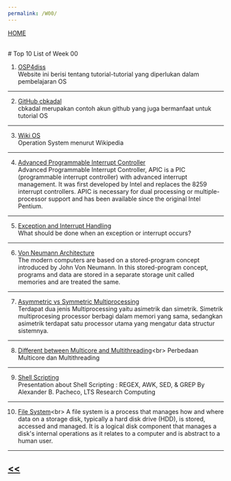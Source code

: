 ```yaml
---
permalink: /W00/
---
```

[HOME](../)

<br>
# Top 10 List of Week 00

1. [OSP4diss](https://osp4diss.vlsm.org/)<br>
Website ini berisi tentang tutorial-tutorial yang diperlukan dalam pembelajaran OS
* * *

2. [GitHub cbkadal](https://github.com/cbkadal/os202/)<br>
cbkadal merupakan contoh akun github yang juga bermanfaat untuk tutorial OS
* * *

3. [Wiki OS](https://en.wikipedia.org/wiki/Operating_system)<br>
Operation System menurut Wikipedia
* * *

4. [Advanced Programmable Interrupt Controller](https://www.computerhope.com/jargon/a/apic.htm)<br>
Advanced Programmable Interrupt Controller, APIC is a PIC (programmable interrupt controller) with advanced interrupt management. It was first developed by Intel and replaces the 8259 interrupt controllers. APIC is necessary for dual processing or multiple-processor support and has been available since the original Intel Pentium.
* * *
5. [Exception and Interrupt Handling](http://www.it.uu.se/education/course/homepage/os/vt18/module-1/exception-and-interrupt-handling/)<br>
What should be done when an exception or interrupt occurs?
* * *
6. [Von Neumann Architecture](https://www.geeksforgeeks.org/computer-organization-von-neumann-architecture/)<br>
The modern computers are based on a stored-program concept introduced by John Von Neumann. In this stored-program concept, programs and data are stored in a separate storage unit called memories and are treated the same.
* * *
7. [Asymmetric vs Symmetric Multiprocessing](https://techdifferences.com/difference-between-symmetric-and-asymmetric-multiprocessing.html)<br>
Terdapat dua jenis Multiprocessing yaitu asimetrik dan simetrik. Simetrik multiprocesing processor berbagi dalam memori yang sama, sedangkan asimetrik terdapat satu processor utama yang mengatur data structur sistemnya.
* * *
8. [Different between Multicore and Multithreading](https://stackoverflow.com/questions/11835046/multithreading-and-multicore-differences#:~:text=Multicore%20refers%20to%20a%20computer,instructions%20at%20the%20same%20time.&text=Multithreading%20refers%20to%20a%20program,core%20at%20the%20same%20time.)<br>
Perbedaan Multicore dan Multithreading
* * *
9. [Shell Scripting](https://webapps.lehigh.edu/hpc/training/Shell-Scripting-2.pdf)<br>
Presentation about Shell Scripting : REGEX, AWK, SED, & GREP By Alexander B. Pacheco, LTS Research Computing
* * *
10. [File System](https://www.techopedia.com/definition/5510/file-system#:~:text=A%20file%20system%20is%20a,abstract%20to%20a%20human%20user.)<br>
A file system is a process that manages how and where data on a storage disk, typically a hard disk drive (HDD), is stored, accessed and managed. It is a logical disk component that manages a disk's internal operations as it relates to a computer and is abstract to a human user.
* * *

## [<<](../)
